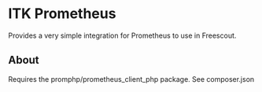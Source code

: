 # ITK Prometheus

Provides a very simple integration for Prometheus to use in Freescout.

## About

Requires the promphp/prometheus_client_php package. See composer.json